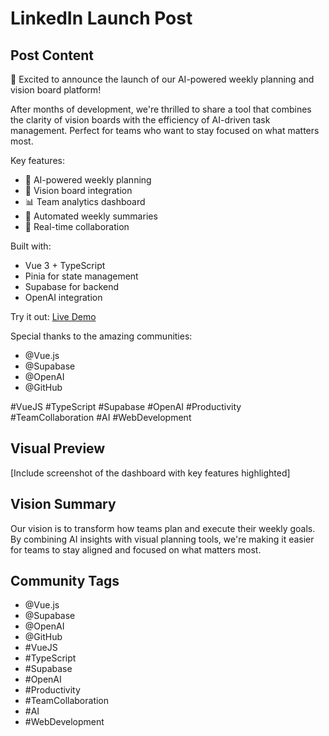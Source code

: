 # LinkedIn Launch Post

## Post Content
🚀 Excited to announce the launch of our AI-powered weekly planning and vision board platform!

After months of development, we're thrilled to share a tool that combines the clarity of vision boards with the efficiency of AI-driven task management. Perfect for teams who want to stay focused on what matters most.

Key features:
- 🤖 AI-powered weekly planning
- 🎯 Vision board integration
- 📊 Team analytics dashboard
- 🔄 Automated weekly summaries
- 🤝 Real-time collaboration

Built with:
- Vue 3 + TypeScript
- Pinia for state management
- Supabase for backend
- OpenAI integration

Try it out: [Live Demo](https://dahirjr.github.io/vue-ts-pinia-project/)

Special thanks to the amazing communities:
- @Vue.js
- @Supabase
- @OpenAI
- @GitHub

#VueJS #TypeScript #Supabase #OpenAI #Productivity #TeamCollaboration #AI #WebDevelopment

## Visual Preview
[Include screenshot of the dashboard with key features highlighted]

## Vision Summary
Our vision is to transform how teams plan and execute their weekly goals. By combining AI insights with visual planning tools, we're making it easier for teams to stay aligned and focused on what matters most.

## Community Tags
- @Vue.js
- @Supabase
- @OpenAI
- @GitHub
- #VueJS
- #TypeScript
- #Supabase
- #OpenAI
- #Productivity
- #TeamCollaboration
- #AI
- #WebDevelopment 